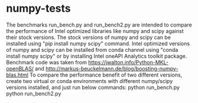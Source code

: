 # numpy-tests
The benchmarks run_bench.py and run_bench2.py are intended to compare the performance of Intel optimized libraries like numpy and scipy against their stock versions. 
The stock versions of numpy and scipy can be installed using "pip install numpy scipy" command. 
Intel optimized versions of numpy and scipy can be installed from conda channel using "conda install numpy scipy" or by installing Intel oneAPI Analytics toolkit package. 
Benchmark code was taken from https://jwalton.info/Python-MKL-openBLAS/ and http://markus-beuckelmann.de/blog/boosting-numpy-blas.html
To compare the performance benefit of two different versions, create two virtual or conda environments with different numpy/scipy versions installed, and just run below commands:
python run_bench.py
python run_bench2.py
